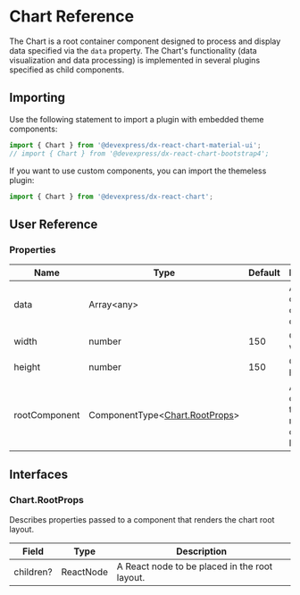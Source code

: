 # Chart Reference

The Chart is a root container component designed to process and display data specified via the `data` property. The Chart's functionality (data visualization and data processing) is implemented in several plugins specified as child components.

## Importing

Use the following statement to import a plugin with embedded theme components:

```js
import { Chart } from '@devexpress/dx-react-chart-material-ui';
// import { Chart } from '@devexpress/dx-react-chart-bootstrap4';
```

If you want to use custom components, you can import the themeless plugin:

```js
import { Chart } from '@devexpress/dx-react-chart';
```

## User Reference

### Properties

Name | Type | Default | Description
-----|------|---------|------------
data | Array&lt;any&gt; | | An array containing custom data.
width | number | 150 | Chart width.
height | number | 150 | Chart height.
rootComponent | ComponentType&lt;[Chart.RootProps](#chartrootprops)&gt; | | A component that renders the chart root layout.

## Interfaces

### Chart.RootProps

Describes properties passed to a component that renders the chart root layout.

Field | Type | Description
------|------|------------
children? | ReactNode | A React node to be placed in the root layout.
